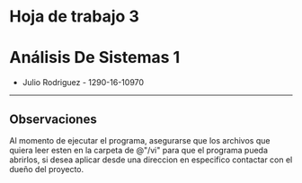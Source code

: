 # Hoja de trabajo 3
Análisis De Sistemas 1
==================================


- Julio Rodriguez - 1290-16-10970
----------------------------------



Observaciones
-------------

Al momento de ejecutar el programa, asegurarse que los archivos que quiera leer esten en la carpeta de @"/vi" para que el programa pueda abrirlos, si desea aplicar desde una direccion en especifico contactar con el dueño del proyecto.

